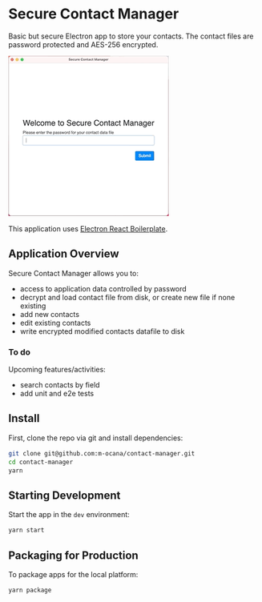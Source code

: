 # Secure Contact Manager

Basic but secure Electron app to store your contacts. The contact files are password protected and AES-256 encrypted.

![Overview Video](./assets/app.gif 'Overview Video')

This application uses [Electron React Boilerplate](https://github.com/electron-react-boilerplate/electron-react-boilerplate).

## Application Overview

Secure Contact Manager allows you to:

- access to application data controlled by password
- decrypt and load contact file from disk, or create new file if none existing
- add new contacts
- edit existing contacts
- write encrypted modified contacts datafile to disk

### To do

Upcoming features/activities:

- search contacts by field
- add unit and e2e tests

## Install

First, clone the repo via git and install dependencies:

```bash
git clone git@github.com:m-ocana/contact-manager.git
cd contact-manager
yarn
```

## Starting Development

Start the app in the `dev` environment:

```bash
yarn start
```

## Packaging for Production

To package apps for the local platform:

```bash
yarn package
```
